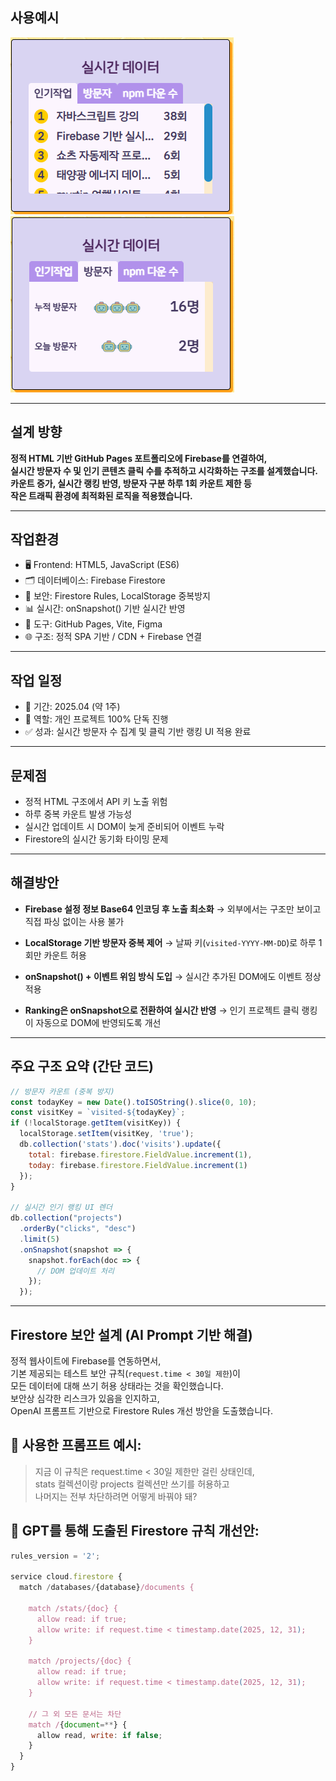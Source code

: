 ## 사용예시
<div class="hf">
  <img  src="../../portfolioImages/data_1.png">
  <img  src="../../portfolioImages/data_2.png">
</div>

---

## 설계 방향

**정적 HTML 기반 GitHub Pages 포트폴리오에 Firebase를 연결하여,  
실시간 방문자 수 및 인기 콘텐츠 클릭 수를 추적하고 시각화하는 구조를 설계했습니다.  
카운트 증가, 실시간 랭킹 반영, 방문자 구분 하루 1회 카운트 제한 등  
작은 트래픽 환경에 최적화된 로직을 적용했습니다.**

---

## 작업환경

- 🖥 Frontend: HTML5, JavaScript (ES6)
- 🗂 데이터베이스: Firebase Firestore
- 🔐 보안: Firestore Rules, LocalStorage 중복방지
- 📊 실시간: onSnapshot() 기반 실시간 반영
- 🧰 도구: GitHub Pages, Vite, Figma
- 🌐 구조: 정적 SPA 기반 / CDN + Firebase 연결

---

## 작업 일정

- 📅 기간: 2025.04 (약 1주)
- 👤 역할: 개인 프로젝트 100% 단독 진행
- ✅ 성과: 실시간 방문자 수 집계 및 클릭 기반 랭킹 UI 적용 완료

---

## 문제점

- 정적 HTML 구조에서 API 키 노출 위험
- 하루 중복 카운트 발생 가능성
- 실시간 업데이트 시 DOM이 늦게 준비되어 이벤트 누락
- Firestore의 실시간 동기화 타이밍 문제

---

## 해결방안

- **Firebase 설정 정보 Base64 인코딩 후 노출 최소화**
  → 외부에서는 구조만 보이고 직접 파싱 없이는 사용 불가

- **LocalStorage 기반 방문자 중복 제어**
  → 날짜 키(`visited-YYYY-MM-DD`)로 하루 1회만 카운트 허용

- **onSnapshot() + 이벤트 위임 방식 도입**
  → 실시간 추가된 DOM에도 이벤트 정상 적용

- **Ranking은 onSnapshot으로 전환하여 실시간 반영**
  → 인기 프로젝트 클릭 랭킹이 자동으로 DOM에 반영되도록 개선

---

## 주요 구조 요약 (간단 코드)

```js
// 방문자 카운트 (중복 방지)
const todayKey = new Date().toISOString().slice(0, 10);
const visitKey = `visited-${todayKey}`;
if (!localStorage.getItem(visitKey)) {
  localStorage.setItem(visitKey, 'true');
  db.collection('stats').doc('visits').update({
    total: firebase.firestore.FieldValue.increment(1),
    today: firebase.firestore.FieldValue.increment(1)
  });
}

// 실시간 인기 랭킹 UI 렌더
db.collection("projects")
  .orderBy("clicks", "desc")
  .limit(5)
  .onSnapshot(snapshot => {
    snapshot.forEach(doc => {
      // DOM 업데이트 처리
    });
  });
```

---

## Firestore 보안 설계 (AI Prompt 기반 해결)

정적 웹사이트에 Firebase를 연동하면서,  
기본 제공되는 테스트 보안 규칙(`request.time < 30일 제한`)이  
모든 데이터에 대해 쓰기 허용 상태라는 것을 확인했습니다.  
보안상 심각한 리스크가 있음을 인지하고,  
OpenAI 프롬프트 기반으로 Firestore Rules 개선 방안을 도출했습니다.

## 💬 사용한 프롬프트 예시:

> 지금 이 규칙은 request.time < 30일 제한만 걸린 상태인데,  
> stats 컬렉션이랑 projects 컬렉션만 쓰기를 허용하고  
> 나머지는 전부 차단하려면 어떻게 바꿔야 돼?

## 🔐 GPT를 통해 도출된 Firestore 규칙 개선안:

```js
rules_version = '2';

service cloud.firestore {
  match /databases/{database}/documents {

    match /stats/{doc} {
      allow read: if true;
      allow write: if request.time < timestamp.date(2025, 12, 31);
    }

    match /projects/{doc} {
      allow read: if true;
      allow write: if request.time < timestamp.date(2025, 12, 31);
    }

    // 그 외 모든 문서는 차단
    match /{document=**} {
      allow read, write: if false;
    }
  }
}
```